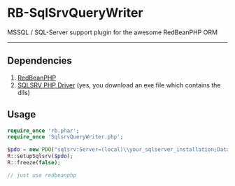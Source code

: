 # RB-SqlSrvQueryWriter

MSSQL / SQL-Server support plugin for the awesome RedBeanPHP ORM

---

## Dependencies

1. [RedBeanPHP](http://redbeanphp.com/)
2. [SQLSRV PHP Driver](http://www.microsoft.com/en-us/download/details.aspx?id=20098) (yes, you download an exe file which contains the dlls)

## Usage

```php
require_once 'rb.phar';
require_once 'SqlsrvQueryWriter.php';

$pdo = new PDO("sqlsrv:Server=(local)\\your_sqlserver_installation;Database=your_database_name", "username", "password");
R::setupSqlsrv($pdo);
R::freeze(false);

// just use redbeanphp
```

